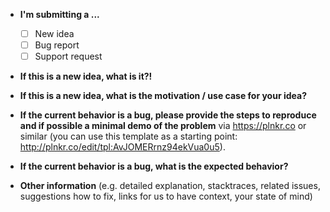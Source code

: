 * **I'm submitting a ...**
  - [ ] New idea
  - [ ] Bug report
  - [ ] Support request

* **If this is a new idea, what is it?!**



* **If this is a new idea, what is the motivation / use case for your idea?**



* **If the current behavior is a bug, please provide the steps to reproduce and if possible a minimal demo of the problem** via
https://plnkr.co or similar (you can use this template as a starting point: http://plnkr.co/edit/tpl:AvJOMERrnz94ekVua0u5).



* **If the current behavior is a bug, what is the expected behavior?**



* **Other information** (e.g. detailed explanation, stacktraces, related issues, suggestions how to fix, links for us to have context, your state of mind)